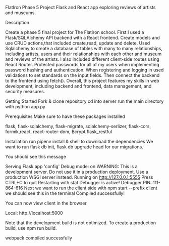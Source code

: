 FlatIron Phase 5 Project
Flask and React app exploring reviews of artists and museums.

Description

Create a phase 5 final project for The Flatiron school. First I used a Flask/SQLAlchemy API backend with a React frontend. Create models and use CRUD actions,that included create,read, update and delete. Used Sqlalchemy to create a database of tables with many to many relationships, including artists, users and their relationships with each other and museum and reviews of the artists. I also included different client-side routes using React Router. Protected passwords for all of my users when implementing password hashing and authentication. When registering and logging in used validations to set standards on the input fields. Then connect the backend to the frontend using fetch(). Overall, this project features my skills in web development, including backend and frontend, data management, and security measures.

Getting Started Fork & clone repository cd into server run the main directory with python app.py

Prerequisites Make sure to have these packages installed

flask, flask-sqlalchemy, flask-migrate, sqlalchemy-serlizer, flask-cors, formik,react, react-router-dom, Bcrypt,flask_restful

Installation run pipenv install & shell to download the dependencies We want to run flask db init, flask db upgrade head for our migrations.

You should see this message

Serving Flask app 'config' Debug mode: on WARNING: This is a development server. Do not use it in a production deployment. Use a production WSGI server instead. Running on http://127.0.0.1:5555 Press CTRL+C to quit Restarting with stat Debugger is active! Debugger PIN: 111-864-616 Next we want to run the client side with npm start --prefix client we should see this in the terminal Compiled successfully!

You can now view client in the browser.

Local: http://localhost:5000

Note that the development build is not optimized. To create a production build, use npm run build.

webpack compiled successfully